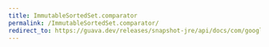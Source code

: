 ```yaml
---
title: ImmutableSortedSet.comparator
permalink: /ImmutableSortedSet.comparator/
redirect_to: https://guava.dev/releases/snapshot-jre/api/docs/com/google/common/collect/ImmutableSortedSet.html#comparator--
---
```

